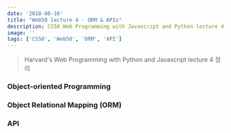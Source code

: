 ```yaml
---
date: '2018-08-10'
title: "Web50 lecture 4 - ORM & APIs"
description: CS50 Web Programming with Javascript and Python lecture 4 정리
image: ''
tags: ['CS50', 'Web50', 'ORM', 'API']
---
```

> Harvard's Web Programming with Python and Javascript lecture 4 정리

### Object-oriented Programming

### Object Relational Mapping (ORM)

### API